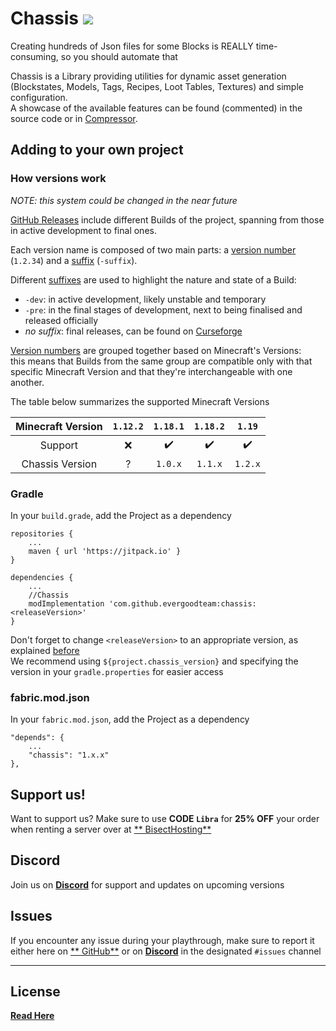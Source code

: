 # Chassis <a href=https://www.curseforge.com/minecraft/mc-mods/chassis> <img src="http://cf.way2muchnoise.eu/596615.svg"> </a>

Creating hundreds of Json files for some Blocks is REALLY time-consuming, so you should automate that

Chassis is a Library providing utilities for dynamic asset generation (Blockstates, Models, Tags, Recipes, Loot Tables,
Textures) and simple configuration.  
A showcase of the available features can be found (commented) in the source code or in [Compressor](https://www.curseforge.com/minecraft/mc-mods/compressor).

## Adding to your own project

### How versions work

*NOTE: this system could be changed in the near future*

[GitHub Releases](https://github.com/EvergoodTeam/Chassis/releases) include different Builds of the project, spanning
from those in active development to final ones.

Each version name is composed of two main parts: a <ins>version number</ins> (`1.2.34`) and a <ins>suffix</ins> (`-suffix`).

Different <ins>suffixes</ins> are used to highlight the nature and state of a Build:

- `-dev`: in active development, likely unstable and temporary
- `-pre`: in the final stages of development, next to being finalised and released officially
- *no suffix*: final releases, can be found on [Curseforge](https://www.curseforge.com/minecraft/mc-mods/chassis)

<ins>Version numbers</ins> are grouped together based on Minecraft's Versions:  
this means that Builds from the same group are compatible only with that specific Minecraft Version and that they're
interchangeable with one another.  

The table below summarizes the supported Minecraft Versions

| Minecraft Version | `1.12.2` | `1.18.1` | `1.18.2` | `1.19`  |
|:-----------------:|:--------:|:--------:|:--------:|:-------:|
|      Support      |    ❌     |    ✔️    |    ✔️    |   ✔️    |
|  Chassis Version  |    ?     | `1.0.x`  | `1.1.x`  | `1.2.x` |

### Gradle

In your `build.grade`, add the Project as a dependency

```
repositories {
    ...
    maven { url 'https://jitpack.io' }
}
```
```
dependencies {
    ...
    //Chassis
    modImplementation 'com.github.evergoodteam:chassis:<releaseVersion>'
}
```

Don't forget to change `<releaseVersion>` to an appropriate version, as explained [before](#how-versions-work)  
We recommend using `${project.chassis_version}` and specifying the version in your `gradle.properties` for easier access

### fabric.mod.json

In your `fabric.mod.json`, add the Project as a dependency

```
"depends": {
    ...
    "chassis": "1.x.x"
},
```

## Support us!

Want to support us? Make sure to use **CODE `Libra`** for **25% OFF** your order when renting a server over at [**
BisectHosting**](https://www.bisecthosting.com/Libra)

## Discord

Join us on [**Discord**](https://discord.gg/k2P68Y8) for support and updates on upcoming versions

## Issues

If you encounter any issue during your playthrough, make sure to report it either here on [**
GitHub**](https://github.com/EvergoodTeam/Chassis/issues) or on [**Discord**](https://discord.gg/k2P68Y8) in the
designated ```#issues``` channel

***

## License

[**Read Here**](https://github.com/EvergoodTeam/Chassis/blob/main/LICENSE)